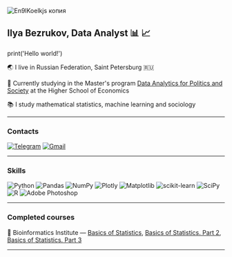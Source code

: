 
![En9lKoelkjs копия](https://github.com/user-attachments/assets/168e55af-6d6c-42e5-b64e-2cffbefe50e1)

## Ilya Bezrukov, Data Analyst :bar_chart: :chart_with_upwards_trend:

print('Hello world!')

:earth_asia: I live in Russian Federation, Saint Petersburg :ru:

:school: Currently studying in the Master's program [Data Analytics for Politics and Society](https://spb.hse.ru/en/ma/daps/) at the Higher School of Economics

:books: I study mathematical statistics, machine learning and sociology

---

### Contacts

[![Telegram](https://img.shields.io/badge/Telegram-2CA5E0?style=for-the-badge&logo=telegram&logoColor=white)](https://t.me/ilyaplunk)
[![Gmail](https://img.shields.io/badge/Gmail-D14836?style=for-the-badge&logo=gmail&logoColor=white)](mailto:stalkerpro100ilya@gmail.com)

---

### Skills

![Python](https://img.shields.io/badge/Python-FFD43B?style=for-the-badge&logo=python&logoColor=blue)
![Pandas](https://img.shields.io/badge/Pandas-2C2D72?style=for-the-badge&logo=pandas&logoColor=white)
![NumPy](https://img.shields.io/badge/Numpy-777BB4?style=for-the-badge&logo=numpy&logoColor=white)
![Plotly](https://img.shields.io/badge/Plotly-239120?style=for-the-badge&logo=plotly&logoColor=white)
![Matplotlib](https://img.shields.io/badge/Matplotlib-ffffff?style=for-the-badge&logo=matplotlib&logoColor=black)
![scikit-learn](https://img.shields.io/badge/scikit--learn-F7931E?style=for-the-badge&logo=scikitlearn&logoColor=white)
![SciPy](https://img.shields.io/badge/SciPy-%230C55A5.svg?style=for-the-badge&logo=scipy&logoColor=%white)
![R](https://img.shields.io/badge/R-276DC3?style=for-the-badge&logo=r&logoColor=white)
![Adobe Photoshop](https://img.shields.io/badge/Adobe%20Photoshop-31A8FF?style=for-the-badge&logo=adobephotoshop&logoColor=white)

---

### Completed courses

:apple:  Bioinformatics Institute — [Basics of Statistics](https://stepik.org/cert/2546102?lang=en), [Basics of Statistics. Part 2](https://stepik.org/cert/2922969?lang=en), [Basics of Statistics. Part 3](https://stepik.org/cert/2922399?lang=en)

---


